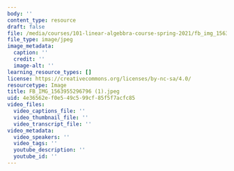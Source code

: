 ```yaml
---
body: ''
content_type: resource
draft: false
file: /media/courses/101-linear-algebbra-course-spring-2021/fb_img_1563955296796-1.jpeg
file_type: image/jpeg
image_metadata:
  caption: ''
  credit: ''
  image-alt: ''
learning_resource_types: []
license: https://creativecommons.org/licenses/by-nc-sa/4.0/
resourcetype: Image
title: FB_IMG_1563955296796 (1).jpeg
uid: 4e36562e-f0e5-49c5-99cf-85f5f7acfc85
video_files:
  video_captions_file: ''
  video_thumbnail_file: ''
  video_transcript_file: ''
video_metadata:
  video_speakers: ''
  video_tags: ''
  youtube_description: ''
  youtube_id: ''
---
```

